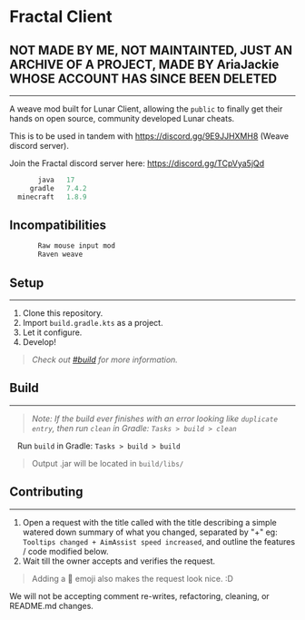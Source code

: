 # Fractal Client
## NOT MADE BY ME, NOT MAINTAINTED, JUST AN ARCHIVE OF A PROJECT, MADE BY AriaJackie WHOSE ACCOUNT HAS SINCE BEEN DELETED
---

A weave mod built for Lunar Client, allowing the `public` to finally get their hands on open source, community developed Lunar cheats.

This is to be used in tandem with https://discord.gg/9E9JJHXMH8 (Weave discord server).

Join the Fractal discord server here: https://discord.gg/TCpVya5jQd


```js
       java   17
     gradle   7.4.2
  minecraft   1.8.9
```

## Incompatibilities

```js
       Raw mouse input mod
       Raven weave
```

## Setup

---

1. Clone this repository.
2. Import `build.gradle.kts` as a project.
3. Let it configure.
4. Develop!
> *Check out [#build](#build) for more information.*

## Build

---

> *Note: If the build ever finishes with an error looking like `duplicate entry`, then run `clean` in Gradle: `Tasks > build > clean`*

&emsp;Run `build` in Gradle: `Tasks > build > build`
> Output .jar will be located in `build/libs/`

## Contributing

---

1. Open a request with the title called with the title describing a simple watered down summary of what you changed, separated by "+" eg: `Tooltips changed + AimAssist speed increased`, and outline the features / code modified below.
2. Wait till the owner accepts and verifies the request.
> Adding a :wrench: emoji also makes the request look nice. :D

We will not be accepting comment re-writes, refactoring, cleaning, or README.md changes.
